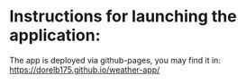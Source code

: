 # Instructions for launching the application:

The app is deployed via github-pages, you may find it in:
https://dorelb175.github.io/weather-app/
